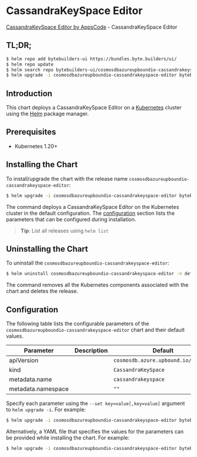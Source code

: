 # CassandraKeySpace Editor

[CassandraKeySpace Editor by AppsCode](https://byte.builders) - CassandraKeySpace Editor

## TL;DR;

```bash
$ helm repo add bytebuilders-ui https://bundles.byte.builders/ui/
$ helm repo update
$ helm search repo bytebuilders-ui/cosmosdbazureupboundio-cassandrakeyspace-editor --version=v0.4.18
$ helm upgrade -i cosmosdbazureupboundio-cassandrakeyspace-editor bytebuilders-ui/cosmosdbazureupboundio-cassandrakeyspace-editor -n default --create-namespace --version=v0.4.18
```

## Introduction

This chart deploys a CassandraKeySpace Editor on a [Kubernetes](http://kubernetes.io) cluster using the [Helm](https://helm.sh) package manager.

## Prerequisites

- Kubernetes 1.20+

## Installing the Chart

To install/upgrade the chart with the release name `cosmosdbazureupboundio-cassandrakeyspace-editor`:

```bash
$ helm upgrade -i cosmosdbazureupboundio-cassandrakeyspace-editor bytebuilders-ui/cosmosdbazureupboundio-cassandrakeyspace-editor -n default --create-namespace --version=v0.4.18
```

The command deploys a CassandraKeySpace Editor on the Kubernetes cluster in the default configuration. The [configuration](#configuration) section lists the parameters that can be configured during installation.

> **Tip**: List all releases using `helm list`

## Uninstalling the Chart

To uninstall the `cosmosdbazureupboundio-cassandrakeyspace-editor`:

```bash
$ helm uninstall cosmosdbazureupboundio-cassandrakeyspace-editor -n default
```

The command removes all the Kubernetes components associated with the chart and deletes the release.

## Configuration

The following table lists the configurable parameters of the `cosmosdbazureupboundio-cassandrakeyspace-editor` chart and their default values.

|     Parameter      | Description |                    Default                     |
|--------------------|-------------|------------------------------------------------|
| apiVersion         |             | <code>cosmosdb.azure.upbound.io/v1beta1</code> |
| kind               |             | <code>CassandraKeySpace</code>                 |
| metadata.name      |             | <code>cassandrakeyspace</code>                 |
| metadata.namespace |             | <code>""</code>                                |


Specify each parameter using the `--set key=value[,key=value]` argument to `helm upgrade -i`. For example:

```bash
$ helm upgrade -i cosmosdbazureupboundio-cassandrakeyspace-editor bytebuilders-ui/cosmosdbazureupboundio-cassandrakeyspace-editor -n default --create-namespace --version=v0.4.18 --set apiVersion=cosmosdb.azure.upbound.io/v1beta1
```

Alternatively, a YAML file that specifies the values for the parameters can be provided while
installing the chart. For example:

```bash
$ helm upgrade -i cosmosdbazureupboundio-cassandrakeyspace-editor bytebuilders-ui/cosmosdbazureupboundio-cassandrakeyspace-editor -n default --create-namespace --version=v0.4.18 --values values.yaml
```
